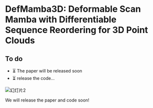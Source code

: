 # DefMamba3D: Deformable Scan Mamba with Differentiable Sequence Reordering for 3D Point Clouds

## To do
- ⏳ The paper will be released soon
- ⏳ release the code...

![幻灯片2](https://github.com/user-attachments/assets/bfe64052-142f-4b45-bf65-08012eab0485)

We will release the paper and code soon!


